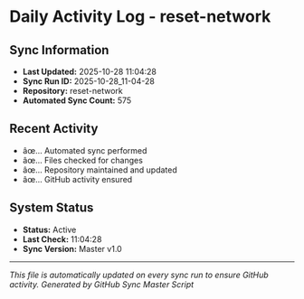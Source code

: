 ﻿# Daily Activity Log - reset-network

## Sync Information
- **Last Updated:** 2025-10-28 11:04:28
- **Sync Run ID:** 2025-10-28_11-04-28
- **Repository:** reset-network
- **Automated Sync Count:** 575

## Recent Activity
- âœ… Automated sync performed
- âœ… Files checked for changes
- âœ… Repository maintained and updated
- âœ… GitHub activity ensured

## System Status
- **Status:** Active
- **Last Check:** 11:04:28
- **Sync Version:** Master v1.0

---
*This file is automatically updated on every sync run to ensure GitHub activity.*
*Generated by GitHub Sync Master Script*
